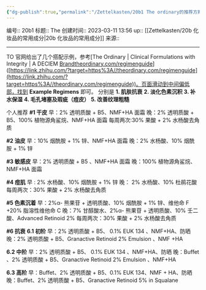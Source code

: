 ```yaml
---
{"dg-publish":true,"permalink":"/Zettelkasten/20b1 The ordinary的推荐方案/","dgPassFrontmatter":true}
---
```


编号:: 20b1
标题:: The
创建时间:: 2023-03-11 13:56
up:: [[Zettelkasten/20b 化妆品的常用成分\|20b 化妆品的常用成分]]
来源:: 

---
TO 官网给出了几个搭配示例，参考[The Ordinary | Clinical Formulations with Integrity | A DECIEM [Brandtheordinary.com/regimenguide](http://Brandtheordinary.com/regimenguide)]([https://link.zhihu.com/?target=https%3A//theordinary.com/regimenguide](https://link.zhihu.com/?target=https%3A//theordinary.com/regimenguide))。页面滑动到中间偏低部，找到 **Example Regimens** 即可。
分别是
**1. 肌肤抗衰**
**2. 淡化色素沉积**
**3. 补水保湿**
**4. 毛孔堵塞及瑕疵（痘皮）**
**5. 改善纹理粗糙**

个人推荐
 **#1 干皮**
早：2% 透明质酸 + B5、NMF+HA 面霜
晚：2% 透明质酸 + B5、100% 植物源角鲨烷、NMF+HA 面霜
每周两次:30% 果酸 + 2% 水杨酸去角质

 **#2 油皮**
早：10% 烟酰胺 + 1% 锌、NMF+HA 面霜
晚：2% 水杨酸、10% 烟酰胺 + 1% 锌

 **#3 敏感皮**
早：2% 透明质酸 + B5 、NMF+HA 面霜
晚：100% 植物源角鲨烷、NMF+HA 面霜

 **#4 痘肌**
早 : 2% 水杨酸、10% 烟酰胺 + 1% 锌
晚： 2% 水杨酸、10% 杜鹃花酸
每周两次：30% 果酸 + 2% 水杨酸去角质

 **#5 色素沉着**
早：2%α- 熊果苷 + 透明质酸、10% 烟酰胺 + 1% 锌、维他命 F +20% 脂溶性维他命 C
晚：7% 甘醇酸水、2%α- 熊果苷 + 透明质酸、10% 壬二酸、Advanced Retinoid 2%
每周两次：30% 果酸 + 2% 水杨酸去角质

 **#6 抗衰**
**6.1 初阶**
早：2% 透明质酸 + B5、 0.1% EUK 134 、NMF+HA、防晒
晚：2% 透明质酸 + B5、Granactive Retinoid 2% Emulsion 、NMF +HA

**6.2 中阶**
早：2% 透明质酸 + B5、 0.1% EUK 134 、NMF+HA、防晒
晚：Buffet 、2% 透明质酸 + B5、Granactive Retinoid 2% Emulsion 、NMF+HA

**6.3 高阶**
早：Buffet、2% 透明质酸 + B5、0.1% EUK 134、NMF + HA、防晒
晚：Buffet、2% 透明质酸 + B5、Granactive Retinoid 5% in Squalane